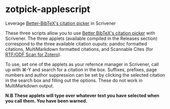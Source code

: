 # zotpick-applescript

Leverage [Better-BibTeX's citation picker](https://zotplus.github.io/better-bibtex/cayw.html) in Scrivener

These three scripts allow you to use [Better BibTeX's citation picker](https://zotplus.github.io/better-bibtex/cayw.html) 
with Scrivener. The three applets (available compiled in the Releases section) correspond to the three available citation
ouputs: pandoc formatted citations, MultiMarkdown formatted citations, and Scannable Cites 
(for [RTF/ODF Scan for Zotero](http://zotero-odf-scan.github.io/zotero-odf-scan/)).

To use, set one of the applets as your refernce manager in Scrivener, call up with ⌘-Y and search for a citation in the box. 
Suffixes, prefixes, page numbers and author suppression can be set by clicking the selected citation in the search box and
filling out the options. These do not work in MultiMarkdown output.

**N.B** **These applets will type over whatever text you have selected when you call them. You have been warned.**
